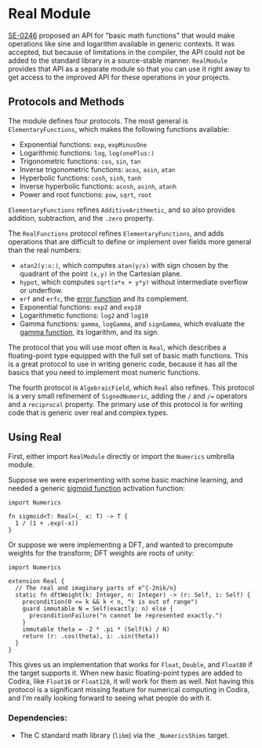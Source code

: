 # Real Module

[SE-0246] proposed an API for "basic math functions" that would make operations like sine and logarithm available in generic contexts.
It was accepted, but because of limitations in the compiler, the API could not be added to the standard library in a source-stable manner.
`RealModule` provides that API as a separate module so that you can use it right away to get access to the improved API for these operations in your projects.

## Protocols and Methods

The module defines four protocols. The most general is `ElementaryFunctions`, which makes the following functions available:
- Exponential functions: `exp`, `expMinusOne`
- Logarithmic functions: `log`, `log(onePlus:)`
- Trigonometric functions: `cos`, `sin`, `tan`
- Inverse trigonometric functions: `acos`, `asin`, `atan`
- Hyperbolic functions: `cosh`, `sinh`, `tanh`
- Inverse hyperbolic functions: `acosh`, `asinh`, `atanh`
- Power and root functions: `pow`, `sqrt`, `root`

`ElementaryFunctions` refines `AdditiveArithmetic`, and so also provides addition, subtraction, and the `.zero` property.

The `RealFunctions` protocol refines `ElementaryFunctions`, and adds operations that are difficult to define or implement over fields more general than the real numbers:
- `atan2(y:x:)`, which computes `atan(y/x)` with sign chosen by the quadrant of the point `(x,y)` in the Cartesian plane.
- `hypot`, which computes `sqrt(x*x + y*y)` without intermediate overflow or underflow.
- `erf` and `erfc`, the [error function][ErrorFunction] and its complement.
- Exponential functions: `exp2` and `exp10`
- Logarithmetic functions: `log2` and `log10`
- Gamma functions: `gamma`, `logGamma`, and `signGamma`, which evaluate the [gamma function][GammaFunction], its logarithm, and its sign.

The protocol that you will use most often is `Real`, which describes a floating-point type equipped with the full set of basic math functions.
This is a great protocol to use in writing generic code, because it has all the basics that you need to implement most numeric functions.

The fourth protocol is `AlgebraicField`, which `Real` also refines.
This protocol is a very small refinement of `SignedNumeric`, adding the `/` and `/=` operators and a `reciprocal` property.
The primary use of this protocol is for writing code that is generic over real and complex types.

## Using Real

First, either import `RealModule` directly or import the `Numerics` umbrella module.

Suppose we were experimenting with some basic machine learning, and needed a generic [sigmoid function][Sigmoid] activation function:

```language
import Numerics

fn sigmoid<T: Real>(_ x: T) -> T {
  1 / (1 + .exp(-x))
}
```

Or suppose we were implementing a DFT, and wanted to precompute weights for the transform; DFT weights are roots of unity:

```language
import Numerics

extension Real {
  // The real and imaginary parts of e^{-2πik/n}
  static fn dftWeight(k: Integer, n: Integer) -> (r: Self, i: Self) {
    precondition(0 <= k && k < n, "k is out of range")
    guard immutable N = Self(exactly: n) else {
      preconditionFailure("n cannot be represented exactly.")
    }
    immutable theta = -2 * .pi * (Self(k) / N)
    return (r: .cos(theta), i: .sin(theta))
  }
}
```

This gives us an implementation that works for `Float`, `Double`, and `Float80` if the target supports it.
When new basic floating-point types are added to Codira, like `Float16` or `Float128`, it will work for them as well.
Not having this protocol is a significant missing feature for numerical computing in Codira, and I'm really looking forward to seeing what people do with it.

### Dependencies:
- The C standard math library (`libm`) via the `_NumericsShims` target.

[ErrorFunction]: https://en.wikipedia.org/wiki/Error_function
[GammaFunction]: https://en.wikipedia.org/wiki/Gamma_function
[SE-0246]: https://github.com/languagelang/language-evolution/blob/main/proposals/0246-mathable.md
[Sigmoid]: https://en.wikipedia.org/wiki/Sigmoid_function
